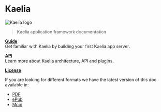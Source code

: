 # Kaelia

![Kaelia logo](./images/kaelia-logo-256.png)

> Kaelia application framework documentation

[**Guide**](./guides/README.MD)<br/>
Get familiar with Kaelia by building your first Kaelia app server.

[**API**](./api/README.MD)<br/>
Learn more about Kaelia architecture, API and plugins.

[**License**](./LICENSE.MD)

If you are looking for different formats we have the latest version of this doc available in:

* [PDF](https://www.gitbook.com/download/pdf/book/kaelia-tech/kaelia)
* [ePub](https://www.gitbook.com/download/epub/book/kaelia-tech/kaelia)
* [Mobi](https://www.gitbook.com/download/mobi/book/kaelia-tech/kaelia)

